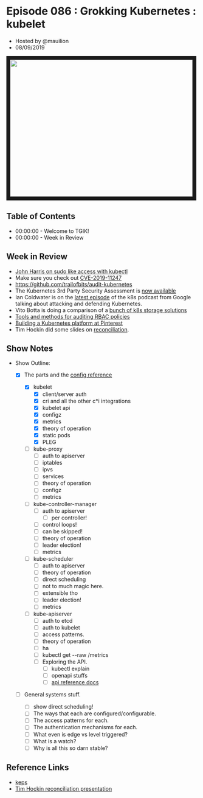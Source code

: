 # Episode 086 : Grokking Kubernetes : kubelet

- Hosted by @mauilion
- 08/09/2019

<!--- Thumbnailed embed of the video, n8Xo_ghCIOSY is the video id from the youtube url --->

<a href="https://www.youtube.com/watch?v=CKpSyl5vgK8
" target="_blank"><img src="http://img.youtube.com/vi/CKpSyl5vgK8/hqdefault.jpg" width="480" height="360" border="10" /></a>

## Table of Contents

- 00:00:00 - Welcome to TGIK!
- 00:00:00 - Week in Review

## Week in Review

- [John Harris on sudo like access with kubectl](https://johnharris.io/2019/08/least-privilege-in-kubernetes-using-impersonation/)
- Make sure you check out [CVE-2019-11247](https://www.stackrox.com/post/2019/08/how-to-remediate-kubernetes-security-vulnerability-cve-2019-11247/)
- https://github.com/trailofbits/audit-kubernetes
- The Kubernetes 3rd Party Security Assessment is [now available](https://www.cncf.io/blog/2019/08/06/open-sourcing-the-kubernetes-security-audit/)
- Ian Coldwater is on the [latest episode](https://kubernetespodcast.com/episode/065-attacking-and-defending-kubernetes/) of the k8s podcast from Google talking about attacking and defending Kubernetes.
- Vito Botta is doing a comparison of a [bunch of k8s storage solutions](http://vitobotta.com/2019/08/06/kubernetes-storage-openebs-rook-longhorn-storageos-robin-portworx/)
- [Tools and methods for auditing RBAC policies](https://www.nccgroup.trust/us/about-us/newsroom-and-events/blog/2019/august/tools-and-methods-for-auditing-kubernetes-rbac-policies/)
- [Building a Kubernetes platform at Pinterest](https://medium.com/pinterest-engineering/building-a-kubernetes-platform-at-pinterest-fb3d9571c948)
- Tim Hockin did some slides on [reconciliation](https://speakerdeck.com/thockin/kubernetes-what-is-reconciliation). 

## Show Notes
- Show Outline:
    - [x] The parts and the [config reference](https://kubernetes.io/docs/reference/#config-reference)
        
        - [x] kubelet
            - [x] client/server auth
            - [x] cri and all the other c\*i integrations
            - [x] kubelet api
            - [x] configz
            - [x] metrics
            - [x] theory of operation
            - [x] static pods
            - [x] PLEG
              
        - [ ] kube-proxy
            - [ ] auth to apiserver
            - [ ] iptables
            - [ ] ipvs
            - [ ] services
            - [ ] theory of operation
            - [ ] configz
            - [ ] metrics
        
        - [ ] kube-controller-manager
            - [ ] auth to apiserver
                - [ ] per controller!
            - [ ] control loops!
            - [ ] can be skipped!
            - [ ] theory of operation
            - [ ] leader election!
            - [ ] metrics
        
        - [ ] kube-scheduler
            - [ ] auth to apiserver
            - [ ] theory of operation
            - [ ] direct scheduling
            - [ ] not to much magic here.
            - [ ] extensible tho
            - [ ] leader election!
            - [ ] metrics
    
        - [ ] kube-apiserver
            - [ ] auth to etcd
            - [ ] auth to kubelet
            - [ ] access patterns.
            - [ ] theory of operation
            - [ ] ha
            - [ ] kubectl get --raw /metrics
            - [ ] Exploring the API.
                - [ ] kubectl explain
                - [ ] openapi stuffs
                - [ ] [api reference docs](https://kubernetes.io/docs/reference/using-api/api-concepts)
        
    - [ ] General systems stuff.
        - [ ] show direct scheduling!
        - [ ] The ways that each are configured/configurable.
        - [ ] The access patterns for each.
        - [ ] The authentication mechanisms for each.
        - [ ] What even is edge vs level triggered?
        - [ ] What is a watch?
        - [ ] Why is all this so darn stable?

## Reference Links
- [keps](https://github.com/kubernetes/enhancements)
- [Tim Hockin reconciliation presentation](https://speakerdeck.com/thockin/kubernetes-what-is-reconciliation)